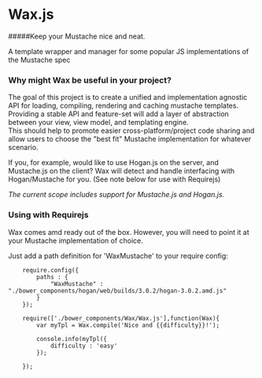 Wax.js 
===
#####Keep your Mustache nice and neat.

A template wrapper and manager for some popular JS implementations of the Mustache spec

### Why might Wax be useful in your project?
The goal of this project is to create a unified and implementation agnostic API for loading, compiling, rendering and caching mustache templates.  Providing a stable API and feature-set will add a layer of abstraction between your view, view model, and templating engine.  
This should help to promote easier cross-platform/project code sharing and allow users to choose the "best fit" Mustache implementation for whatever scenario. 

If you, for example, would like to use Hogan.js on the server, and Mustache.js on the client?   Wax will detect and handle interfacing with Hogan/Mustache for you. (See note below for use with Requirejs)




_The current scope includes support for Mustache.js and Hogan.js._

### Using with Requirejs
Wax comes amd ready out of the box.  However, you will need to point it at your Mustache implementation of choice.

Just add a path definition for 'WaxMustache' to your require config:

```
	require.config({
		paths : {
			"WaxMustache" : "./bower_components/hogan/web/builds/3.0.2/hogan-3.0.2.amd.js"
		}
	});

	require(['./bower_components/Wax/Wax.js'],function(Wax){
		var myTpl = Wax.compile('Nice and {{difficulty}}!');

		console.info(myTpl({
			difficulty : 'easy'
		});

	});
```



